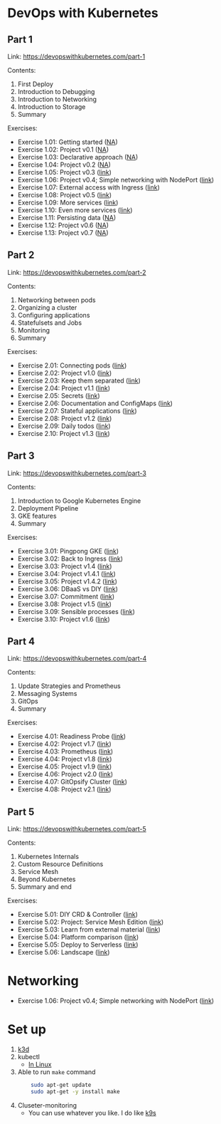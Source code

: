 # DevOps with Kubernetes

## Part 1

Link: <https://devopswithkubernetes.com/part-1>

Contents:

1. First Deploy
2. Introduction to Debugging
3. Introduction to Networking
4. Introduction to Storage
5. Summary

Exercises:

- Exercise 1.01: Getting started ([NA]())
- Exercise 1.02: Project v0.1 ([NA]())
- Exercise 1.03: Declarative approach ([NA]())
- Exercise 1.04: Project v0.2 ([NA]())
- Exercise 1.05: Project v0.3 ([link](./exercises/ex-1-05-v03/README.md))
- Exercise 1.06: Project v0.4; Simple networking with NodePort ([link](./exercises/ex-1-06-v04/README.md))
- Exercise 1.07: External access with Ingress ([link](./exercises/ex-1-07/README.md))
- Exercise 1.08: Project v0.5 ([link](./exercises/ex-1-08-v05/README.md))
- Exercise 1.09: More services ([link](./exercises/ex-1-09/README.md))
- Exercise 1.10: Even more services ([link](./exercises/ex-1-10/README.md))
- Exercise 1.11: Persisting data ([NA](./exercises/ex-1-11/README.md))
- Exercise 1.12: Project v0.6 ([NA]())
- Exercise 1.13: Project v0.7 ([NA]())

## Part 2

Link: <https://devopswithkubernetes.com/part-2>

Contents:

1. Networking between pods
2. Organizing a cluster
3. Configuring applications
4. Statefulsets and Jobs
5. Monitoring
6. Summary

Exercises:

- Exercise 2.01: Connecting pods ([link]())
- Exercise 2.02: Project v1.0 ([link]())
- Exercise 2.03: Keep them separated ([link]())
- Exercise 2.04: Project v1.1 ([link]())
- Exercise 2.05: Secrets ([link]())
- Exercise 2.06: Documentation and ConfigMaps ([link]())
- Exercise 2.07: Stateful applications ([link]())
- Exercise 2.08: Project v1.2 ([link]())
- Exercise 2.09: Daily todos ([link]())
- Exercise 2.10: Project v1.3 ([link]())

## Part 3

Link: <https://devopswithkubernetes.com/part-3>

Contents:

1. Introduction to Google Kubernetes Engine
2. Deployment Pipeline
3. GKE features
4. Summary

Exercises:

- Exercise 3.01: Pingpong GKE ([link]())
- Exercise 3.02: Back to Ingress ([link]())
- Exercise 3.03: Project v1.4 ([link]())
- Exercise 3.04: Project v1.4.1 ([link]())
- Exercise 3.05: Project v1.4.2 ([link]())
- Exercise 3.06: DBaaS vs DIY ([link]())
- Exercise 3.07: Commitment ([link]())
- Exercise 3.08: Project v1.5 ([link]())
- Exercise 3.09: Sensible processes ([link]())
- Exercise 3.10: Project v1.6 ([link]())

## Part 4

Link: <https://devopswithkubernetes.com/part-4>

Contents:

1. Update Strategies and Prometheus
2. Messaging Systems
3. GitOps
4. Summary

Exercises:

- Exercise 4.01: Readiness Probe ([link]())
- Exercise 4.02: Project v1.7 ([link]())
- Exercise 4.03: Prometheus ([link]())
- Exercise 4.04: Project v1.8 ([link]())
- Exercise 4.05: Project v1.9 ([link]())
- Exercise 4.06: Project v2.0 ([link]())
- Exercise 4.07: GitOpsify Cluster ([link]())
- Exercise 4.08: Project v2.1 ([link]())

## Part 5

Link: <https://devopswithkubernetes.com/part-5>

Contents:

1. Kubernetes Internals
2. Custom Resource Definitions
3. Service Mesh
4. Beyond Kubernetes
5. Summary and end

Exercises:

- Exercise 5.01: DIY CRD & Controller ([link]())
- Exercise 5.02: Project: Service Mesh Edition ([link]())
- Exercise 5.03: Learn from external material ([link]())
- Exercise 5.04: Platform comparison ([link]())
- Exercise 5.05: Deploy to Serverless ([link]())
- Exercise 5.06: Landscape ([link]())

# Networking
- Exercise 1.06: Project v0.4; Simple networking with NodePort ([link](./exercises/ex-1-06-v04/README.md))

# Set up
1. [k3d](https://k3d.io/v5.6.0/#installation)
2. kubectl
    - [In Linux](https://kubernetes.io/docs/tasks/tools/install-kubectl-linux/#install-using-native-package-management)
3. Able to run `make` command
    ```sh 
        sudo apt-get update
        sudo apt-get -y install make
    ```
4. Cluseter-monitoring
    - You can use whatever you like. I do like [k9s](https://webinstall.dev/k9s/)